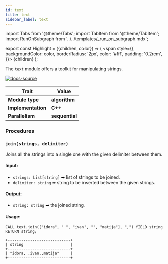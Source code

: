 ```yaml
---
id: text
title: text
sidebar_label: text
---
```


import Tabs from '@theme/Tabs';
import TabItem from '@theme/TabItem';
import RunOnSubgraph from '../../templates/_run_on_subgraph.mdx';

export const Highlight = ({children, color}) => (
<span
style={{
  backgroundColor: color,
  borderRadius: '2px',
  color: '#fff',
  padding: '0.2rem',
}}>
{children}
</span>
);

The `text` module offers a toolkit for manipulating strings.

[![docs-source](https://img.shields.io/badge/source-text-FB6E00?logo=github&style=for-the-badge)](https://github.com/memgraph/mage/tree/main/cpp/text_module)

| Trait               | Value                                                 |
| ------------------- | ----------------------------------------------------- |
| **Module type**     | <Highlight color="#FB6E00">**algorithm**</Highlight>  |
| **Implementation**  | <Highlight color="#FB6E00">**C++**</Highlight>        |
| **Parallelism**     | <Highlight color="#FB6E00">**sequential**</Highlight> |

### Procedures

### `join(strings, delimiter)`

Joins all the strings into a single one with the given delimiter between them.
#### Input:

- `strings: List[string]` ➡ list of strings to be joined.
- `delimiter: string` ➡ string to be inserted between the given strings.

#### Output:

- `string: string` ➡ the joined string.

#### Usage:

```cypher
CALL text.join(["idora", " ", "ivan", "", "matija"], ",") YIELD string RETURN string;
```

```plaintext
+----------------------------+
| string                     |
+----------------------------+
| "idora, ,ivan,,matija"     |
+----------------------------+
```
